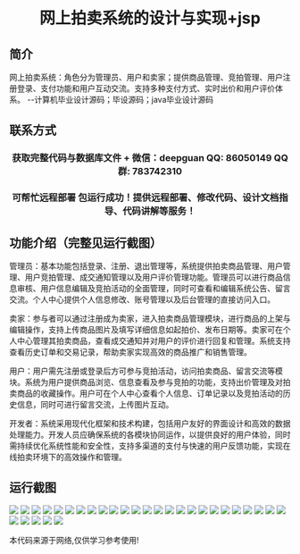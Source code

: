 <p><h1 align="center">网上拍卖系统的设计与实现+jsp</h1></p>

## 简介
网上拍卖系统：角色分为管理员、用户和卖家；提供商品管理、竞拍管理、用户注册登录、支付功能和用户互动交流。支持多种支付方式、实时出价和用户评价体系。    --计算机毕业设计源码；毕设源码；java毕业设计源码


## 联系方式
<p><h3 align="center">获取完整代码与数据库文件 + 微信：deepguan QQ: 86050149 QQ群: 783742310</h3></p>
<p><h3 align="center">可帮忙远程部署 包运行成功！提供远程部署、修改代码、设计文档指导、代码讲解等服务！</h3></p>

## 功能介绍（完整见运行截图）
管理员：基本功能包括登录、注册、退出管理等，系统提供拍卖商品管理、用户管理、用户竞拍管理、成交通知管理以及用户评价管理功能。管理员可以进行商品信息审核、用户信息编辑及竞拍活动的全面管理，同时可查看和编辑系统公告、留言交流。个人中心提供个人信息修改、账号管理以及后台管理的直接访问入口。

卖家：参与者可以通过注册成为卖家，进入拍卖商品管理模块，进行商品的上架与编辑操作，支持上传商品图片及填写详细信息如起拍价、发布日期等。卖家可在个人中心管理其拍卖商品，查看成交通知并对用户的评价进行回复和管理。系统支持查看历史订单和交易记录，帮助卖家实现高效的商品推广和销售管理。

用户：用户需先注册或登录后方可参与竞拍活动，访问拍卖商品、留言交流等模块。系统为用户提供商品浏览、信息查看及参与竞拍的功能，支持出价管理及对拍卖商品的收藏操作。用户可在个人中心查看个人信息、订单记录以及竞拍活动的历史信息，同时可进行留言交流，上传图片互动。

开发者：系统采用现代化框架和技术构建，包括用户友好的界面设计和高效的数据处理能力。开发人员应确保系统的各模块协同运作，以提供良好的用户体验，同时需持续优化系统性能和安全性，支持多渠道的支付与快速的用户反馈功能，实现在线拍卖环境下的高效操作和管理。


## 运行截图
![](https://bs-1329754181.cos.ap-shanghai.myqcloud.com/ssm/OnlineAuctionSystemJsp/img/001.jpg)
![](https://bs-1329754181.cos.ap-shanghai.myqcloud.com/ssm/OnlineAuctionSystemJsp/img/002.jpg)
![](https://bs-1329754181.cos.ap-shanghai.myqcloud.com/ssm/OnlineAuctionSystemJsp/img/003.jpg)
![](https://bs-1329754181.cos.ap-shanghai.myqcloud.com/ssm/OnlineAuctionSystemJsp/img/004.jpg)
![](https://bs-1329754181.cos.ap-shanghai.myqcloud.com/ssm/OnlineAuctionSystemJsp/img/005.jpg)
![](https://bs-1329754181.cos.ap-shanghai.myqcloud.com/ssm/OnlineAuctionSystemJsp/img/006.jpg)
![](https://bs-1329754181.cos.ap-shanghai.myqcloud.com/ssm/OnlineAuctionSystemJsp/img/007.jpg)
![](https://bs-1329754181.cos.ap-shanghai.myqcloud.com/ssm/OnlineAuctionSystemJsp/img/008.jpg)
![](https://bs-1329754181.cos.ap-shanghai.myqcloud.com/ssm/OnlineAuctionSystemJsp/img/009.jpg)
![](https://bs-1329754181.cos.ap-shanghai.myqcloud.com/ssm/OnlineAuctionSystemJsp/img/010.jpg)
![](https://bs-1329754181.cos.ap-shanghai.myqcloud.com/ssm/OnlineAuctionSystemJsp/img/011.jpg)
![](https://bs-1329754181.cos.ap-shanghai.myqcloud.com/ssm/OnlineAuctionSystemJsp/img/012.jpg)
![](https://bs-1329754181.cos.ap-shanghai.myqcloud.com/ssm/OnlineAuctionSystemJsp/img/013.jpg)
![](https://bs-1329754181.cos.ap-shanghai.myqcloud.com/ssm/OnlineAuctionSystemJsp/img/014.jpg)
![](https://bs-1329754181.cos.ap-shanghai.myqcloud.com/ssm/OnlineAuctionSystemJsp/img/015.jpg)
![](https://bs-1329754181.cos.ap-shanghai.myqcloud.com/ssm/OnlineAuctionSystemJsp/img/016.jpg)
![](https://bs-1329754181.cos.ap-shanghai.myqcloud.com/ssm/OnlineAuctionSystemJsp/img/017.jpg)
![](https://bs-1329754181.cos.ap-shanghai.myqcloud.com/ssm/OnlineAuctionSystemJsp/img/018.jpg)
![](https://bs-1329754181.cos.ap-shanghai.myqcloud.com/ssm/OnlineAuctionSystemJsp/img/019.jpg)
![](https://bs-1329754181.cos.ap-shanghai.myqcloud.com/ssm/OnlineAuctionSystemJsp/img/020.jpg)
![](https://bs-1329754181.cos.ap-shanghai.myqcloud.com/ssm/OnlineAuctionSystemJsp/img/021.jpg)
![](https://bs-1329754181.cos.ap-shanghai.myqcloud.com/ssm/OnlineAuctionSystemJsp/img/022.jpg)
![](https://bs-1329754181.cos.ap-shanghai.myqcloud.com/ssm/OnlineAuctionSystemJsp/img/023.jpg)
![](https://bs-1329754181.cos.ap-shanghai.myqcloud.com/ssm/OnlineAuctionSystemJsp/img/024.jpg)
![](https://bs-1329754181.cos.ap-shanghai.myqcloud.com/ssm/OnlineAuctionSystemJsp/img/025.jpg)
![](https://bs-1329754181.cos.ap-shanghai.myqcloud.com/ssm/OnlineAuctionSystemJsp/img/026.jpg)
![](https://bs-1329754181.cos.ap-shanghai.myqcloud.com/ssm/OnlineAuctionSystemJsp/img/027.jpg)
![](https://bs-1329754181.cos.ap-shanghai.myqcloud.com/ssm/OnlineAuctionSystemJsp/img/028.jpg)
![](https://bs-1329754181.cos.ap-shanghai.myqcloud.com/ssm/OnlineAuctionSystemJsp/img/029.jpg)
![](https://bs-1329754181.cos.ap-shanghai.myqcloud.com/ssm/OnlineAuctionSystemJsp/img/030.jpg)

<p>本代码来源于网络,仅供学习参考使用!</p>
